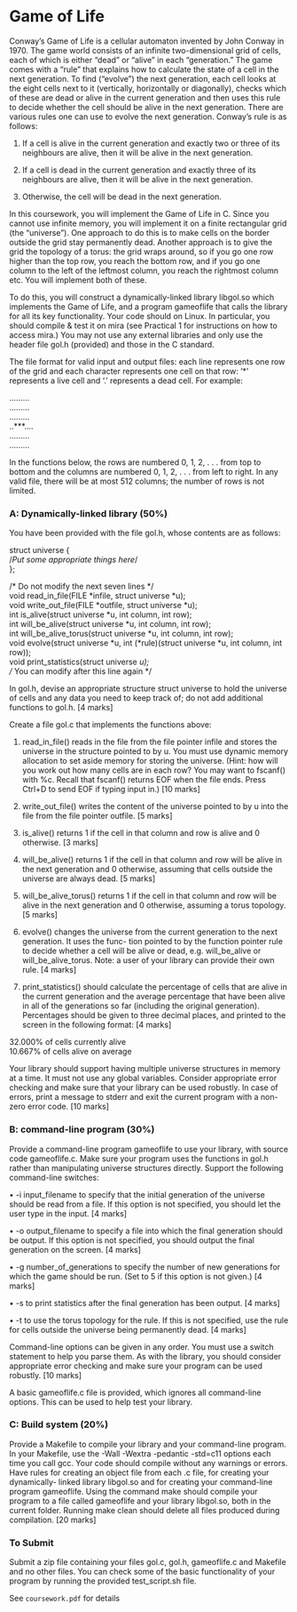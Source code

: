 # Game of Life

Conway’s Game of Life is a cellular automaton invented by John Conway in 1970. The game world consists of an infinite two-dimensional grid of cells, each of which is either “dead” or “alive” in each “generation.” The game comes with a “rule” that explains how to calculate the state of a cell in the next generation. To find (“evolve”) the next generation, each cell looks at the eight cells next to it (vertically, horizontally or diagonally), checks which of these are dead or alive in the current generation and then uses this rule to decide whether the cell should be alive in the next generation. There are various rules one can use to evolve the next generation. Conway’s rule is as follows:

  1. If a cell is alive in the current generation and exactly two or three of its neighbours are alive, then it will be alive in the next generation.

  2. If a cell is dead in the current generation and exactly three of its neighbours are alive, then it will be alive in the next generation.

  3. Otherwise, the cell will be dead in the next generation.

In this coursework, you will implement the Game of Life in C. Since you cannot use infinite memory, you will implement it on a finite rectangular grid (the “universe”). One approach to do this is to make cells on the border outside the grid stay permanently dead. Another approach is to give the grid the topology of a torus: the grid wraps around, so if you go one row higher than the top row, you reach the bottom row, and if you go one column to the left of the leftmost column, you reach the rightmost column etc. You will implement both of these.

To do this, you will construct a dynamically-linked library libgol.so which implements the Game of Life, and a program gameoflife that calls the library for all its key functionality. Your code should on Linux. In particular, you should compile & test it on mira (see Practical 1 for instructions on how to access mira.) You may not use any external libraries and only use the header file gol.h (provided) and those in the C standard.

The file format for valid input and output files: each line represents one row of the grid and each character represents one cell on that row: ‘*’ represents a live cell and ‘.’ represents a dead cell. For example:

.........<br>
.........<br>
.........<br>
..***....<br>
.........<br>
.........<br>

In the functions below, the rows are numbered 0, 1, 2, . . . from top to bottom and the columns are numbered 0, 1, 2, . . . from left to right. In any valid file, there will be at most 512 columns; the number of rows is not limited.


### A: Dynamically-linked library (50%)

You have been provided with the file gol.h, whose contents are as follows:

struct universe {<br>
/*Put some appropriate things here*/<br>
};<br>

/* Do not modify the next seven lines */<br>
void read_in_file(FILE *infile, struct universe *u);<br>
void write_out_file(FILE *outfile, struct universe *u);<br>
int is_alive(struct universe *u, int column, int row);<br>
int will_be_alive(struct universe *u, int column, int row);<br>
int will_be_alive_torus(struct universe *u, int column, int row);<br>
void evolve(struct universe *u, int (*rule)(struct universe *u, int column, int row));<br>
void print_statistics(struct universe *u);<br>
/* You can modify after this line again */<br>

In gol.h, devise an appropriate structure struct universe to hold the universe of cells and any data you need to keep track of; do not add additional functions to gol.h. [4 marks]

Create a file gol.c that implements the functions above:

  1. read_in_file() reads in the file from the file pointer infile and stores the universe in the structure pointed to by u. You must use dynamic memory allocation to set aside memory for storing the universe. (Hint: how will you work out how many cells are in each row? You may want to fscanf() with %c. Recall that fscanf() returns EOF when the file ends. Press Ctrl+D to send EOF if typing input in.) [10 marks]

  2. write_out_file() writes the content of the universe pointed to by u into the file from the file pointer outfile. [5 marks]

  3. is_alive() returns 1 if the cell in that column and row is alive and 0 otherwise. [3 marks]

  4. will_be_alive() returns 1 if the cell in that column and row will be alive in the next generation and 0 otherwise, assuming that cells outside the universe are always dead. [5 marks]

  5. will_be_alive_torus() returns 1 if the cell in that column and row will be alive in the next generation and 0 otherwise, assuming a torus topology. [5 marks]

  6. evolve() changes the universe from the current generation to the next generation. It uses the func- tion pointed to by the function pointer rule to decide whether a cell will be alive or dead, e.g. will_be_alive or will_be_alive_torus. Note: a user of your library can provide their own rule. [4 marks]

  7. print_statistics() should calculate the percentage of cells that are alive in the current generation and the average percentage that have been alive in all of the generations so far (including the original generation). Percentages should be given to three decimal places, and printed to the screen in the following format: [4 marks]

  32.000% of cells currently alive<br>
  10.667% of cells alive on average

Your library should support having multiple universe structures in memory at a time. It must not use any global variables. Consider appropriate error checking and make sure that your library can be used robustly. In case of errors, print a message to stderr and exit the current program with a non-zero error code. [10 marks]


### B: command-line program (30%)

Provide a command-line program gameoflife to use your library, with source code gameoflife.c. Make sure your program uses the functions in gol.h rather than manipulating universe structures directly. Support the following command-line switches:

  • -i input_filename to specify that the initial generation of the universe should be read from a file. If this option is not specified, you should let the user type in the input. [4 marks]

  • -o output_filename to specify a file into which the final generation should be output. If this option is not specified, you should output the final generation on the screen. [4 marks]

  • -g number_of_generations to specify the number of new generations for which the game should be run. (Set to 5 if this option is not given.) [4 marks]

  • -s to print statistics after the final generation has been output. [4 marks]

  • -t to use the torus topology for the rule. If this is not specified, use the rule for cells outside the universe being permanently dead. [4 marks]

Command-line options can be given in any order. You must use a switch statement to help you parse them. As with the library, you should consider appropriate error checking and make sure your program can be used robustly. [10 marks]

A basic gameoflife.c file is provided, which ignores all command-line options. This can be used to help test your library.


### C: Build system (20%)

Provide a Makefile to compile your library and your command-line program. In your Makefile, use the -Wall -Wextra -pedantic -std=c11 options each time you call gcc. Your code should compile without any warnings or errors. Have rules for creating an object file from each .c file, for creating your dynamically- linked library libgol.so and for creating your command-line program gameoflife. Using the command make should compile your program to a file called gameoflife and your library libgol.so, both in the current folder. Running make clean should delete all files produced during compilation. [20 marks]

### To Submit
Submit a zip file containing your files gol.c, gol.h, gameoflife.c and Makefile and no other files. You can check some of the basic functionality of your program by running the provided test_script.sh file.


See `coursework.pdf` for details
